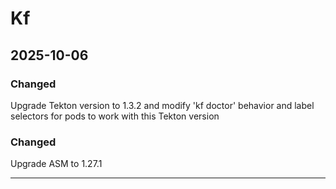 # Kf

## 2025-10-06

### Changed

Upgrade Tekton version to 1.3.2 and modify 'kf doctor' behavior and label selectors for pods to work with this Tekton version

### Changed

Upgrade ASM to 1.27.1

---
